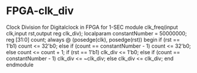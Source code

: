 # FPGA-clk_div
Clock Division for Digitalclock in FPGA for 1-SEC
module clk_freq(input clk,input rst,output reg clk_div);
	localparam constantNumber = 50000000;
        reg [31:0] count;
	always @ (posedge(clk), posedge(rst))
	begin
		if (rst == 1'b1)
			count <= 32'b0;
		else if (count == constantNumber - 1)
			count <= 32'b0;
		else
			count <= count + 1;
		if (rst == 1'b1)
			clk_div <= 1'b0;
		else if (count == constantNumber - 1)
			clk_div <= ~clk_div;
		else
			clk_div <= clk_div;
	end
endmodule
